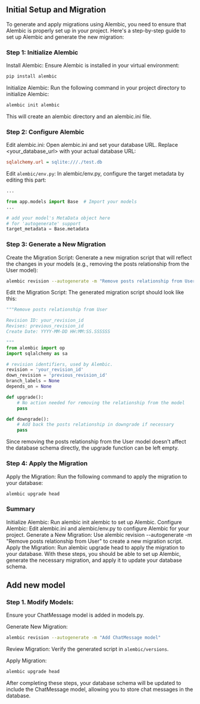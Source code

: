 ## Initial Setup and Migration
To generate and apply migrations using Alembic, you need to ensure that Alembic is properly set up in your project. Here's a step-by-step guide to set up Alembic and generate the new migration:

### Step 1: Initialize Alembic
Install Alembic:
Ensure Alembic is installed in your virtual environment:

```sh
pip install alembic
```
Initialize Alembic:
Run the following command in your project directory to initialize Alembic:

```sh
alembic init alembic
```
This will create an alembic directory and an alembic.ini file.

### Step 2: Configure Alembic
Edit alembic.ini:
Open alembic.ini and set your database URL. Replace <your_database_url> with your actual database URL:

```ini
sqlalchemy.url = sqlite:///./test.db
```
Edit `alembic/env.py`:
In alembic/env.py, configure the target metadata by editing this part:

```python
...

from app.models import Base  # Import your models
...

# add your model's MetaData object here
# for 'autogenerate' support
target_metadata = Base.metadata
```

### Step 3: Generate a New Migration
Create the Migration Script:
Generate a new migration script that will reflect the changes in your models (e.g., removing the posts relationship from the User model):

```sh
alembic revision --autogenerate -m "Remove posts relationship from User"
```
Edit the Migration Script:
The generated migration script should look like this:

```python
"""Remove posts relationship from User

Revision ID: your_revision_id
Revises: previous_revision_id
Create Date: YYYY-MM-DD HH:MM:SS.SSSSSS

"""
from alembic import op
import sqlalchemy as sa

# revision identifiers, used by Alembic.
revision = 'your_revision_id'
down_revision = 'previous_revision_id'
branch_labels = None
depends_on = None

def upgrade():
    # No action needed for removing the relationship from the model
    pass

def downgrade():
    # Add back the posts relationship in downgrade if necessary
    pass
```
Since removing the posts relationship from the User model doesn't affect the database schema directly, the upgrade function can be left empty.

### Step 4: Apply the Migration
Apply the Migration:
Run the following command to apply the migration to your database:
```sh
alembic upgrade head
```

### Summary
Initialize Alembic: Run alembic init alembic to set up Alembic.
Configure Alembic: Edit alembic.ini and alembic/env.py to configure Alembic for your project.
Generate a New Migration: Use alembic revision --autogenerate -m "Remove posts relationship from User" to create a new migration script.
Apply the Migration: Run alembic upgrade head to apply the migration to your database.
With these steps, you should be able to set up Alembic, generate the necessary migration, and apply it to update your database schema.

## Add new model
### Step 1. Modify Models:
Ensure your ChatMessage model is added in models.py.

Generate New Migration:

```sh
alembic revision --autogenerate -m "Add ChatMessage model"
```
Review Migration:
Verify the generated script in `alembic/versions`.

Apply Migration:

```sh
alembic upgrade head
```
After completing these steps, your database schema will be updated to include the ChatMessage model, allowing you to store chat messages in the database.